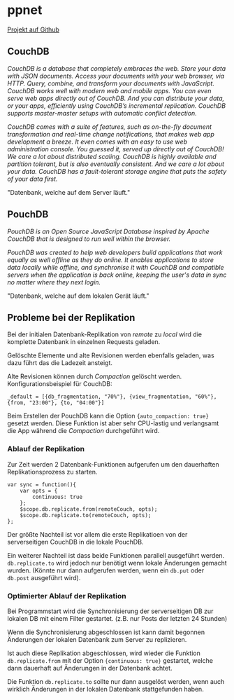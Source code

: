 # ppnet

[Projekt auf Github](https://github.com/pixelpark/ppnet)

## CouchDB

*CouchDB is a database that completely embraces the web. Store your data with JSON documents. Access your documents with your web browser, via HTTP. Query, combine, and transform your documents with JavaScript. CouchDB works well with modern web and mobile apps. You can even serve web apps directly out of CouchDB. And you can distribute your data, or your apps, efficiently using CouchDB’s incremental replication. CouchDB supports master-master setups with automatic conflict detection.*

*CouchDB comes with a suite of features, such as on-the-fly document transformation and real-time change notifications, that makes web app development a breeze. It even comes with an easy to use web administration console. You guessed it, served up directly out of CouchDB! We care a lot about distributed scaling. CouchDB is highly available and partition tolerant, but is also eventually consistent. And we care a lot about your data. CouchDB has a fault-tolerant storage engine that puts the safety of your data first.*

"Datenbank, welche auf dem Server läuft."

## PouchDB

*PouchDB is an Open Source JavaScript Database inspired by Apache CouchDB that is designed to run well within the browser.*

*PouchDB was created to help web developers build applications that work equally as well offline as they do online. It enables applications to store data locally while offline, and synchronise it with CouchDB and compatible servers when the application is back online, keeping the user's data in sync no matter where they next login.*

"Datenbank, welche auf dem lokalen Gerät läuft."

## Probleme bei der Replikation

Bei der initialen Datenbank-Replikation von *remote* zu *local* wird die komplette Datenbank in einzelnen Requests geladen.

Gelöschte Elemente und alte Revisionen werden ebenfalls geladen, was dazu führt das die Ladezeit ansteigt.

Alte Revisionen können durch *Compaction* gelöscht werden.  
Konfigurationsbeispiel für CouchDB:

`_default = [{db_fragmentation, "70%"}, {view_fragmentation, "60%"}, {from, "23:00"}, {to, "04:00"}]`

Beim Erstellen der PouchDB kann die Option `{auto_compaction: true}` gesetzt werden. Diese Funktion ist aber sehr CPU-lastig und verlangsamt die App während die *Compaction* durchgeführt wird.

### Ablauf der Replikation

Zur Zeit werden 2 Datenbank-Funktionen aufgerufen um den dauerhaften Replikationsprozess zu starten.

```
var sync = function(){
	var opts = {
		continuous: true
	};
	$scope.db.replicate.from(remoteCouch, opts);
	$scope.db.replicate.to(remoteCouch, opts);
};
```
Der größte Nachteil ist vor allem die erste Replikatioen von der serverseitigen CouchDB in die lokale PouchDB.

Ein weiterer Nachteil ist dass beide Funktionen parallell ausgeführt werden. `db.replicate.to` wird jedoch nur benötigt wenn lokale Änderungen gemacht wurden. (Könnte nur dann aufgerufen werden, wenn ein `db.put` oder `db.post` ausgeführt wird).

### Optimierter Ablauf der Replikation

Bei Programmstart wird die Synchronisierung der serverseitigen DB zur lokalen DB mit einem Filter gestartet. (z.B. nur Posts der letzten 24 Stunden)

Wenn die Synchronisierung abgeschlossen ist kann damit begonnen Änderungen der lokalen Datenbank zum Server zu replizieren.

Ist auch diese Replikation abgeschlossen, wird wieder die Funktion `db.replicate.from` mit der Option `{continuous: true}` gestartet, welche dann dauerhaft auf Änderungen in der Datenbank achtet.

Die Funktion `db.replicate.to` sollte nur dann ausgelöst werden, wenn auch wirklich Änderungen in der lokalen Datenbank stattgefunden haben.
